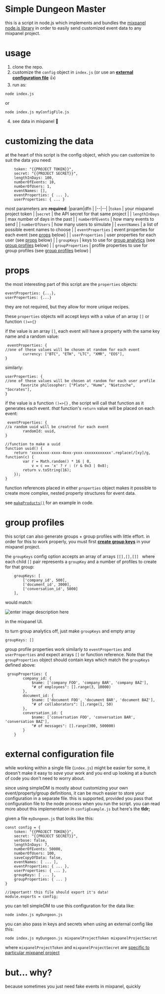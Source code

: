 
# Simple Dungeon Master
this is a script in node.js which implements and bundles the [mixpanel node.js  library](https://github.com/mixpanel/mixpanel-node) in order to easily send customized event data to any mixpanel project.

# usage

 1. clone the repo.  
 2. customize the `config` object in `index.js`  (or use an **[external configuration file](#external-configuration-file)** 👍)
 3. run as:
```
node index.js
```
or
```
node index.js myConfigFile.js
```

4. see data in mixpanel 🙌


# customizing the data

at the heart of this script is the config object, which you can customize to suit the data you need:

```const config = {
    token: "{{PROJECT TOKEN}}",
    secret: "{{PROJECT SECRET}}",
    lengthInDays: 100,
    numberOfEvents: 10,
    numberOfUsers: 1,
    eventNames: [],
    eventProperties: { ... },
    userProperties: { ... }
```
most parameters are **required**:
|param|dfn |
|--|--|
|`token`  | your mixpanel project token |
|`secret`  | the API secret for that same project |
| `lengthInDays` | max number of days in the past |
| `numberOfEvents` | how many events to send |
| `numberOfUsers` | how many users to simulate |
| `eventNames` | a list of possible event names to choose |
| `eventProperties` | event properties for each event (see [props](#props) below) |
| `userProperties` | user properties for each user (see [props](#props) below) |
| `groupKeys` | keys to use for [group analytics](https://help.mixpanel.com/hc/en-us/articles/360025333632-Group-Analytics) (see [group profiles](#group-profiles) below) |
| `groupProperties` | profile properties to use for group profiles (see [group profiles](#group-profiles) below) |


# props
the most interesting part of this script are the `properties` objects:
```
eventProperties: {...},
userProperties: {...}
```
they are not required, but they allow for more unique recipes.

these `properties` objects will accept keys with a value of an array `[]` or function `()=>{}`

if the value is an array `[]`, each event will have a property with the same key name and a random value:

```
 eventProperties: {       
//one of these values will be chosen at random for each event
        currency: ["BTC", "ETH", "LTC", "XMR", "EOS"], 
}
```

similarly: 
 ```
 userProperties: {       
//one of these values will be chosen at random for each user profile
        favorite philosopher: ["Plato", "Hume", "Nietzsche", "Socrates"], 
}
```

if the value is a function `()=>{}` , the script will call that function as it generates each event. *that* function's `return` value will be placed on each event:

```
 eventProperties: {       
//a random uuid will be creatred for each event
        randomId: uuid, 
}

//function to make a uuid
function uuid() {
    return 'xxxxxxxx-xxxx-4xxx-yxxx-xxxxxxxxxxxx'.replace(/[xy]/g, function(c) {
        var r = Math.random() * 16 | 0,
            v = c == 'x' ? r : (r & 0x3 | 0x8);
        return v.toString(16);
    });
}
```

function references placed in either `properties` object makes it possible to create more complex, nested property structures for event data. 

see [`makeProducts()`](https://github.com/ak--47/simpleDM/blob/main/configExample.js#L85-L123)  for an example in code.

# group profiles
this script can also generate groups + group profiles with little effort. in order for this to work properly, you must first **[create group keys](https://help.mixpanel.com/hc/en-us/articles/360025333632-Group-Analytics#implementation)** in your mixpanel project.

the `groupKeys` config option accepts an array of arrays `[[],[],[]]
` where each child `[]` pair represents a `groupKey` and a number of profiles to create for that group:

```
    groupKeys: [
        ['company_id', 500],
        ['document_id', 3000],
        ['conversation_id', 5000]
    ],
```

would match:

![enter image description here](https://aktunes.neocities.org/screenshots/groupKeys.png)

in the mixpanel UI.

to turn group analytics off, just make `groupKeys` and empty array
```
groupKeys: []
```

group profile properties work similarly to `eventProperties` and `userProperties` and expect arrays `[]` or function reference. Note that the `groupProperties` object should contain keys which match the `groupKeys` defined above:

```
 groupProperties: {
        company_id: {
            $name: ['company FOO', 'company BAR', 'company BAZ'],
            "# of employees": [].range(3, 10000)
        },
        document_id: {
            $name: ['document FOO', 'document BAR', 'document BAZ'],
            "# of collaborators": [].range(1, 50)
        },
        conversation_id: {
            $name: ['conversation FOO', 'conversation BAR', 'conversation BAZ'],
            "# of messages": [].range(300, 500000)
        }
    }
```
# external configuration file
while working within a single file (`index.js`) might be easier for some, it doesn't make it easy to *save* your work and you end up looking at a bunch of code you don't need to worry about.

since using simpleDM is mostly about customizing your own event/property/group definitions, it can be much easier to store your configuration in a separate file. this is supported, provided you pass that configuration file to the node process when you run the script. you can read more about this implementation in `configExample.js` but here's the **tldr;**

given a file `myDungeon.js` that looks like this:

```
const config = {   
    token: "{{PROJECT TOKEN}}",
    secret: "{{PROJECT SECRET}}",    
    verbose: false,             
    lengthInDays: 7,            
    numberOfEvents: 50000,      
    numberOfUsers: 100,         
    saveCopyOfData: false,              
    eventNames: [ ... ],    
    eventProperties: { ... },
    userProperties: { ... },        
    groupKeys: [ ... ],            
    groupProperties: { ... }
}

//important! this file should export it's data!
module.exports = config;
```
you can tell simpleDM to use this configuration for the data like:

```
node index.js myDungeon.js
```

you can also pass in keys and secrets when using an external config like this:

```
node index.js myDungeon.js mixpanelProjectToken mixpanelProjectSecret
```

where `mixpanelProjectToken` and `mixpanelProjectSecret` are [specific to particular mixpanel project](https://help.mixpanel.com/hc/en-us/articles/115004490503-Project-Settings#project-token)

# but... why?
because sometimes you just need fake events in mixpanel, quickly
